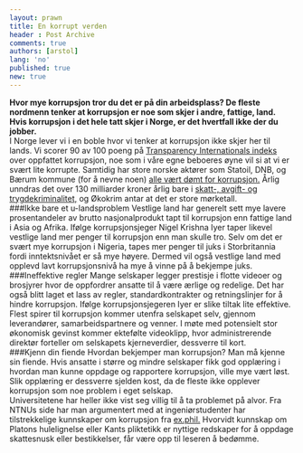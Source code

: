 ```yaml
---
layout: prawn
title: En korrupt verden
header : Post Archive
comments: true
authors: [arstol]
lang: 'no'
published: true
new: true
---
```


**Hvor mye korrupsjon tror du det er på din arbeidsplass? De fleste nordmenn tenker at korrupsjon er noe som skjer i andre, fattige, land. Hvis korrupsjon i det hele tatt skjer i Norge, er det hvertfall ikke der du jobber.**
<br>
I Norge lever vi i en boble hvor vi tenker at korrupsjon ikke skjer her til lands. Vi scorer 90 av 100 poeng på [Transparency Internationals indeks](http://cpi.transparency.org/cpi2012/results/) over oppfattet korrupsjon, noe som i våre egne beboeres øyne vil si at vi er svært lite korrupte. Samtidig har store norske aktører som Statoil, DNB, og Bærum kommune (for å nevne noen) [alle vært dømt for korrupsjon.](http://www.ks.no/PageFiles/33709/Domssamling2012.pdf) Årlig unndras det over 130 milliarder kroner årlig bare i [skatt-, avgift- og trygdekriminalitet,](http://e24.no/naeringsliv/oekokrim-frykter-mer-korrupsjon-i-norge/20321493) og Økokrim antar at det er store mørketall. 
<br>
###Ikke bare et u-landsproblem
Vestlige land har generelt sett mye lavere prosentandeler av brutto nasjonalprodukt tapt til korrupsjon enn fattige land i Asia og Afrika. Ifølge korrupsjonsjeger Nigel Krishna Iyer taper likevel vestlige land mer penger til korrupsjon enn man skulle tro. Selv om det er svært mye korrupsjon i Nigeria, tapes mer penger til juks i Storbritannia fordi inntektsnivået er så mye høyere. Dermed vil også vestlige land med opplevd lavt korrupsjonsnivå ha mye å vinne på å bekjempe juks.
<br>
###Ineffektive regler
Mange selskaper legger prestisje i flotte videoer og brosjyrer hvor de oppfordrer ansatte til å være ærlige og redelige. Det har også blitt laget et lass av regler, standardkontrakter og retningslinjer for å hindre korrupsjon.  Ifølge korrupsjonsjegeren Iyer er slike tiltak lite effektive. Flest spirer til korrupsjon kommer utenfra selskapet selv, gjennom leverandører, samarbeidspartnere og venner. I møte med potensielt stor økonomisk gevinst kommer ektefølte videoklipp, hvor administrerende direktør forteller om selskapets kjerneverdier, dessverre til kort. 
<br>
###Kjenn din fiende
Hvordan bekjemper man korrupsjon? Man må kjenne sin fiende. Hvis ansatte i større og mindre selskaper fikk god opplæring i hvordan man kunne oppdage og rapportere korrupsjon, ville mye vært løst. Slik opplæring er dessverre sjelden kost, da de fleste ikke opplever korrupsjon som noe problem i eget selskap. 
<br>
Universitetene har heller ikke vist seg villig til å ta problemet på alvor. Fra NTNUs side har man argumentert med at ingeniørstudenter har tilstrekkelige kunnskaper om korrupsjon fra [ex.phil.](http://dusken.no/articles/details/23129/hull-i-undervisningen/) Hvorvidt kunnskap om Platons hulelignelse eller Kants pliktetikk er nyttige redskaper for å oppdage skattesnusk eller bestikkelser, får være opp til leseren å bedømme.


